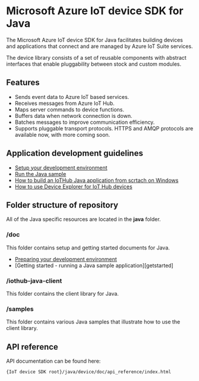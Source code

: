 # Microsoft Azure IoT device SDK for Java

The Microsoft Azure IoT device SDK for Java facilitates building devices and applications that connect and are managed by Azure IoT Suite services.

The device library consists of a set of reusable components with abstract interfaces that enable pluggability between stock and custom modules.

## Features

 * Sends event data to Azure IoT based services.
 * Receives messages from Azure IoT Hub.
 * Maps server commands to device functions.
 * Buffers data when network connection is down.
 * Batches messages to improve communication efficiency.
 * Supports pluggable transport protocols. HTTPS and AMQP protocols are available now, with more coming soon.


## Application development guidelines

- [Setup your development environment][devbox-setup]
- [Run the Java sample][run-java-sample]
- [How to build an IoTHub Java application from scrtach on Windows][how-to-build-a-java-app-from-scratch]
- [How to use Device Explorer for IoT Hub devices](../../tools/DeviceExplorer/doc/how_to_use_device_explorer.md)

## Folder structure of repository

All of the Java specific resources are located in the **java** folder.

### /doc

This folder contains setup and getting started documents for Java.

- [Preparing your development environment][devbox-setup]
- [Getting started - running a Java sample application][getstarted]

### /iothub-java-client

This folder contains the client library for Java.

### /samples

This folder contains various Java samples that illustrate how to use the client library.

## API reference

API documentation can be found here:

```
{IoT device SDK root}/java/device/doc/api_reference/index.html
```

[devbox-setup]: doc/devbox_setup.md
[run-java-sample]: doc/run_sample_on_java.md
[how-to-build-a-java-app-from-scratch]: doc/how_to_build_a_java_app_from_scratch.md